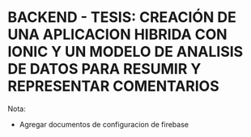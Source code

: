 # BACKEND - TESIS: CREACIÓN DE UNA APLICACION HIBRIDA CON IONIC Y UN MODELO DE ANALISIS DE DATOS PARA RESUMIR Y REPRESENTAR COMENTARIOS



Nota: 
- Agregar documentos de configuracion de firebase 
